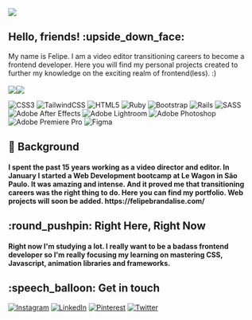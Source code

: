 <img align="center" src="https://user-images.githubusercontent.com/25259768/167254815-921c43b4-3742-4e05-b85b-6c3ed7a0ac05.png">

 
<h2>Hello, friends! :upside_down_face:</h2>
My name is Felipe. I am a video editor transitioning careers to become a frontend developer. 
Here you will find my personal projects created to further my knowledge on the exciting realm of frontend(less). :)
<br></br>

<div style="display: flex; flex-direction: row; align-items: center">
 <img class="img" src="https://github-readme-stats.vercel.app/api/top-langs/?username=hopippolla&theme=radical&layout=compact" />
  <img class="img" src="https://github-readme-stats.vercel.app/api?username=hopippolla&show_icons=true&theme=radical" />
</div>



![CSS3](https://img.shields.io/badge/css3-%231572B6.svg?style=for-the-badge&logo=css3&logoColor=white) ![TailwindCSS](https://img.shields.io/badge/tailwindcss-%2338B2AC.svg?style=for-the-badge&logo=tailwind-css&logoColor=white) ![HTML5](https://img.shields.io/badge/html5-%23E34F26.svg?style=for-the-badge&logo=html5&logoColor=white) ![Ruby](https://img.shields.io/badge/ruby-%23CC342D.svg?style=for-the-badge&logo=ruby&logoColor=white) ![Bootstrap](https://img.shields.io/badge/bootstrap-%23563D7C.svg?style=for-the-badge&logo=bootstrap&logoColor=white) ![Rails](https://img.shields.io/badge/rails-%23CC0000.svg?style=for-the-badge&logo=ruby-on-rails&logoColor=white) ![SASS](https://img.shields.io/badge/SASS-hotpink.svg?style=for-the-badge&logo=SASS&logoColor=white) ![Adobe After Effects](https://img.shields.io/badge/Adobe%20After%20Effects-9999FF.svg?style=for-the-badge&logo=Adobe%20After%20Effects&logoColor=white) ![Adobe Lightroom](https://img.shields.io/badge/Adobe%20Lightroom-31A8FF.svg?style=for-the-badge&logo=Adobe%20Lightroom&logoColor=white) ![Adobe Photoshop](https://img.shields.io/badge/adobephotoshop-%2331A8FF.svg?style=for-the-badge&logo=adobephotoshop&logoColor=white) ![Adobe Premiere Pro](https://img.shields.io/badge/Adobe%20Premiere%20Pro-9999FF.svg?style=for-the-badge&logo=Adobe%20Premiere%20Pro&logoColor=white) 	![Figma](https://img.shields.io/badge/figma-%23F24E1E.svg?style=for-the-badge&logo=figma&logoColor=white)

<h2> 🔭 Background </h2>
<h4>I spent the past 15 years working as a video director and editor.
In January I started a Web Development bootcamp at Le Wagon in São Paulo. It was amazing and intense. And it proved me that transitioning careers was the right thing to do. 
Here you can find my portfolio. Web projects will soon be added. https://felipebrandalise.com/
</h4>

<h2> :round_pushpin: Right Here, Right Now  </h2>
<h4>Right now I'm studying a lot. I really want to be a badass frontend developer so I'm really focusing my learning on mastering CSS, Javascript, animation libraries and frameworks.</h4> 

<h2> :speech_balloon: Get in touch</h2>

[![Instagram](https://img.shields.io/badge/Instagram-%23E4405F.svg?logo=Instagram&logoColor=white)](https://instagram.com/febrandalise) [![LinkedIn](https://img.shields.io/badge/LinkedIn-%230077B5.svg?logo=linkedin&logoColor=white)](https://linkedin.com/in/febrandalise) [![Pinterest](https://img.shields.io/badge/Pinterest-%23E60023.svg?logo=Pinterest&logoColor=white)](https://pinterest.com/chaotisch) [![Twitter](https://img.shields.io/badge/Twitter-%231DA1F2.svg?logo=Twitter&logoColor=white)](https://twitter.com/mossfromwork) 






